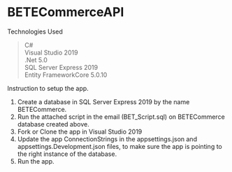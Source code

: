 # BETECommerceAPI

Technologies Used </br>
>C# </br>
>Visual Studio 2019 </br>
>.Net 5.0 </br>
>SQL Server Express 2019 </br>
>Entity FrameworkCore 5.0.10 </br>

Instruction to setup the app. </br>
1. Create a database in SQL Server Express 2019 by the name BETECommerce.</br>
2. Run the attached script in the email (BET_Script.sql) on BETECommerce database created above.</br>
3. Fork or Clone the app in Visual Studio 2019 </br>
4. Update the app ConnectionStrings in the appsettings.json and appsettings.Development.json files, to make sure the app is pointing to the right instance of the database.</br>
5. Run the app.</br></br>
